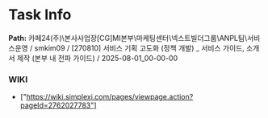 # Task Info

**Path:** 카페24(주)\본사사업장\[CG]MI본부\마케팅센터\넥스트빌더그룹\ANPL팀\서비스운영 / smkim09 / [270810] 서비스 기획 고도화 (정책 개발) _ 서비스 가이드, 소개서 제작 (본부 내 전파 가이드) / 2025-08-01_00-00-00

### WIKI
- ["https://wiki.simplexi.com/pages/viewpage.action?pageId=2762027783"]

